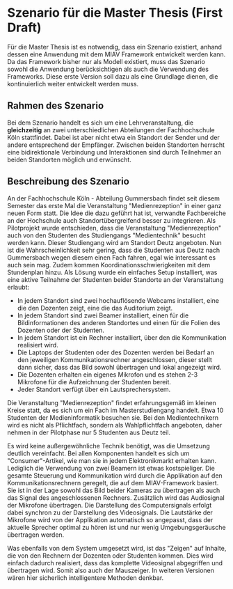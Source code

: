 # Szenario für die Master Thesis (First Draft)

Für die Master Thesis ist es notwendig, dass ein Szenario existiert, anhand dessen eine Anwendung mit dem MIAV Framework entwickelt werden kann. Da das Framework bisher nur als Modell existiert, muss das Szenario sowohl die Anwendung berücksichtigen als auch die Verwendung des Frameworks. Diese erste Version soll dazu als eine Grundlage dienen, die kontinuierlich weiter entwickelt werden muss.

## Rahmen des Szenario

Bei dem Szenario handelt es sich um eine Lehrveranstaltung, die **gleichzeitig** an zwei unterschiedlichen Abteilungen der Fachhochschule Köln stattfindet. Dabei ist aber nicht etwa ein Standort der Sender und der andere entsprechend der Empfänger. Zwischen beiden Standorten herrscht eine bidirektionale Verbindung und Interaktionen sind durch Teilnehmer an beiden Standorten möglich und erwünscht.

## Beschreibung des Szenario

An der Fachhochschule Köln - Abteilung Gummersbach findet seit diesem Semester das erste Mal die Veranstaltung "Medienrezeption" in einer ganz neuen Form statt. Die Idee die dazu geführt hat ist, verwandte Fachbereiche an der Hochschule auch Standortübergreifend besser zu integrieren. Als Pilotprojekt wurde entschieden, dass die Veranstaltung "Medienrezeption" auch von den Studenten des Studiengangs "Medientechnik" besucht werden kann. Dieser Studiengang wird am Standort Deutz angeboten. Nun ist die Wahrscheinlichkeit sehr gering, dass die Studenten aus Deutz nach Gummersbach wegen diesem einen Fach fahren, egal wie interessant es auch sein mag. Zudem kommen Koordinationsschwierigkeiten mit dem Stundenplan hinzu. Als Lösung wurde ein einfaches Setup installiert, was eine aktive Teilnahme der Studenten beider Standorte an der Veranstaltung erlaubt:

* In jedem Standort sind zwei hochauflösende Webcams installiert, eine die den Dozenten zeigt, eine die das Auditorium zeigt.
* In jedem Standort sind zwei Beamer installiert, einen für die Bildinformationen des anderen Standortes und einen für die Folien des Dozenten oder der Studenten.
* In jedem Standort ist ein Rechner installiert, über den die Kommunikation realisiert wird.
* Die Laptops der Studenten oder des Dozenten werden bei Bedarf an den jeweiligen Kommunikationsrechner angeschlossen, dieser stellt dann sicher, dass das Bild sowohl übertragen und lokal angezeigt wird.
* Die Dozenten erhalten ein eigenes Mikrofon und es stehen 2-3 Mikrofone für die Aufzeichnung der Studenten bereit.
* Jeder Standort verfügt über ein Lautsprechersystem.

Die Veranstaltung "Medienrezeption" findet erfahrungsgemäß im kleinen Kreise statt, da es sich um ein Fach im Masterstudiengang handelt. Etwa 10 Studenten der Medieninformatik besuchen sie. Bei den Medientechnikern wird es nicht als Pflichtfach, sondern als Wahlpflichtfach angeboten, daher nehmen in der Pilotphase nur 5 Studenten aus Deutz teil.

Es wird keine außergewöhnliche Technik benötigt, was die Umsetzung deutlich vereinfacht. Bei allen Komponenten handelt es sich um "Consumer"-Artikel, wie man sie in jedem Elektronikmarkt erhalten kann. Lediglich die Verwendung von zwei Beamern ist etwas kostspieliger. Die gesamte Steuerung und Kommunikation wird durch die Applikation auf den Kommunikationsrechnern geregelt, die auf dem MIAV-Framework basiert. Sie ist in der Lage sowohl das Bild beider Kameras zu übertragen als auch das Signal des angeschlossenen Rechners. Zusätzlich wird das Audiosignal der Mikrofone übertragen. Die Darstellung des Computersignals erfolgt dabei synchron zu der Darstellung des Videosignals. Die Lautstärke der Mikrofone wird von der Applikation automatisch so angepasst, dass der aktuelle Sprecher optimal zu hören ist und nur wenig Umgebungsgeräusche übertragen werden.

Was ebenfalls von dem System umgesetzt wird, ist das "Zeigen" auf Inhalte, die von den Rechnern der Dozenten oder Studenten kommen. Dies wird einfach dadurch realisiert, dass das komplette Videosignal abgegriffen und übertragen wird. Somit also auch der Mauszeiger. In weiteren Versionen wären hier sicherlich intelligentere Methoden denkbar.